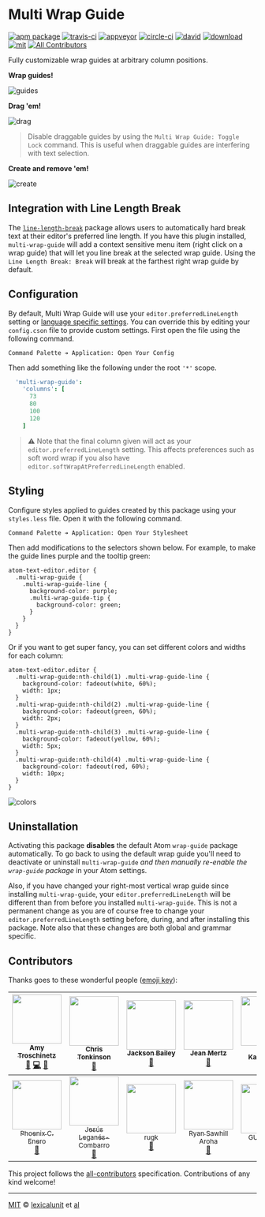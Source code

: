 # Multi Wrap Guide

[![apm package][apm-ver-link]][releases]
[![travis-ci][travis-ci-badge]][travis-ci]
[![appveyor][appveyor-badge]][appveyor]
[![circle-ci][circle-ci-badge]][circle-ci]
[![david][david-badge]][david]
[![download][dl-badge]][apm-pkg-link]
[![mit][mit-badge]][mit]
[![All Contributors][contributors]](#contributors)

Fully customizable wrap guides at arbitrary column positions.

**Wrap guides!**

![guides][img-guides]

**Drag 'em!**

![drag][img-drag]

> Disable draggable guides by using the `Multi Wrap Guide: Toggle Lock` command. This is useful when
> draggable guides are interfering with text selection.

**Create and remove 'em!**

![create][img-create]

## Integration with Line Length Break

The [`line-length-break`][line-length-break] package allows users to automatically hard break text
at their editor's preferred line length. If you have this plugin installed, `multi-wrap-guide` will
add a context sensitive menu item (right click on a wrap guide) that will let you line break at the
selected wrap guide. Using the `Line Length Break: Break` will break at the farthest right wrap
guide by default.

## Configuration

By default, Multi Wrap Guide will use your `editor.preferredLineLength` setting or
[language specific settings][language-specific-settings]. You can override this by editing your
`config.cson` file to provide custom settings. First open the file using the following command.

```
Command Palette ➔ Application: Open Your Config
```

Then add something like the following under the root `'*'` scope.

```coffeescript
  'multi-wrap-guide':
    'columns': [
      73
      80
      100
      120
    ]
```

> :warning: Note that the final column given will act as your `editor.preferredLineLength` setting.
> This affects preferences such as soft word wrap if you also have
> `editor.softWrapAtPreferredLineLength` enabled.

## Styling

Configure styles applied to guides created by this package using your `styles.less` file. Open it
with the following command.

```
Command Palette ➔ Application: Open Your Stylesheet
```

Then add modifications to the selectors shown below. For example, to make the guide lines purple
and the tooltip green:

```less
atom-text-editor.editor {
  .multi-wrap-guide {
    .multi-wrap-guide-line {
      background-color: purple;
      .multi-wrap-guide-tip {
        background-color: green;
      }
    }
  }
}
```

Or if you want to get super fancy, you can set different colors and widths for each column:

```less
atom-text-editor.editor {
  .multi-wrap-guide:nth-child(1) .multi-wrap-guide-line {
    background-color: fadeout(white, 60%);
    width: 1px;
  }
  .multi-wrap-guide:nth-child(2) .multi-wrap-guide-line {
    background-color: fadeout(green, 60%);
    width: 2px;
  }
  .multi-wrap-guide:nth-child(3) .multi-wrap-guide-line {
    background-color: fadeout(yellow, 60%);
    width: 5px;
  }
  .multi-wrap-guide:nth-child(4) .multi-wrap-guide-line {
    background-color: fadeout(red, 60%);
    width: 10px;
  }
}
```

![colors][img-colors]

## Uninstallation

Activating this package **disables** the default Atom
`wrap-guide` package automatically. To go back to using the default wrap guide you'll
need to deactivate or uninstall `multi-wrap-guide` _and then manually re-enable the
`wrap-guide` package_ in your Atom settings.

Also, if you have changed your right-most vertical wrap guide since installing
`multi-wrap-guide`, your `editor.preferredLineLength` will be different than
from before you installed `multi-wrap-guide`. This is not a permanent change as you are
of course free to change your `editor.preferredLineLength` setting before, during, and
after installing this package. Note also that these changes are both global and grammar
specific.

## Contributors

Thanks goes to these wonderful people ([emoji key](https://github.com/kentcdodds/all-contributors#emoji-key)):

<!-- ALL-CONTRIBUTORS-LIST:START - Do not remove or modify this section -->
| [<img src="https://avatars1.githubusercontent.com/u/1903876?v=4" width="100px;"/><br /><sub>Amy Troschinetz</sub>](http://lexicalunit.com)<br />[🐛](https://github.com/lexicalunit/multi-wrap-guide/issues?q=author%3Alexicalunit "Bug reports") [💻](https://github.com/lexicalunit/multi-wrap-guide/commits?author=lexicalunit "Code") [📖](https://github.com/lexicalunit/multi-wrap-guide/commits?author=lexicalunit "Documentation") | [<img src="https://avatars2.githubusercontent.com/u/281467?v=4" width="100px;"/><br /><sub>Chris Tonkinson</sub>](http://chris.tonkinson.com/)<br />[🐛](https://github.com/lexicalunit/multi-wrap-guide/issues?q=author%3Acmtonkinson "Bug reports") | [<img src="https://avatars3.githubusercontent.com/u/7296578?v=4" width="100px;"/><br /><sub>Jackson Bailey</sub>](https://github.com/JacksonBailey)<br />[🐛](https://github.com/lexicalunit/multi-wrap-guide/issues?q=author%3AJacksonBailey "Bug reports") | [<img src="https://avatars1.githubusercontent.com/u/383250?v=4" width="100px;"/><br /><sub>Jean Mertz</sub>](https://github.com/JeanMertz)<br />[🐛](https://github.com/lexicalunit/multi-wrap-guide/issues?q=author%3AJeanMertz "Bug reports") | [<img src="https://avatars2.githubusercontent.com/u/3522333?v=4" width="100px;"/><br /><sub>Sami Kankaristo</sub>](http://indiumgames.fi)<br />[🐛](https://github.com/lexicalunit/multi-wrap-guide/issues?q=author%3Akankaristo "Bug reports") | [<img src="https://avatars2.githubusercontent.com/u/16280491?v=4" width="100px;"/><br /><sub>Pete Hanson</sub>](http://pdxwolfy.org)<br />[🐛](https://github.com/lexicalunit/multi-wrap-guide/issues?q=author%3Apdxwolfy "Bug reports") | [<img src="https://avatars0.githubusercontent.com/u/8146593?v=4" width="100px;"/><br /><sub>Ped</sub>](https://pedzed.com)<br />[🐛](https://github.com/lexicalunit/multi-wrap-guide/issues?q=author%3Apedzed "Bug reports") |
| :---: | :---: | :---: | :---: | :---: | :---: | :---: |
| [<img src="https://avatars1.githubusercontent.com/u/9031092?v=4" width="100px;"/><br /><sub>Phoenix C. Enero</sub>](http://coreleaf.net)<br />[🐛](https://github.com/lexicalunit/multi-wrap-guide/issues?q=author%3Aphoenixenero "Bug reports") | [<img src="https://avatars1.githubusercontent.com/u/532414?v=4" width="100px;"/><br /><sub>Jesús Leganés-Combarro</sub>](http://pirannafs.blogspot.com)<br />[🐛](https://github.com/lexicalunit/multi-wrap-guide/issues?q=author%3Apiranna "Bug reports") | [<img src="https://avatars3.githubusercontent.com/u/11966684?v=4" width="100px;"/><br /><sub>rugk</sub>](https://github.com/rugk)<br />[🐛](https://github.com/lexicalunit/multi-wrap-guide/issues?q=author%3Arugk "Bug reports") | [<img src="https://avatars3.githubusercontent.com/u/1092618?v=4" width="100px;"/><br /><sub>Ryan Sawhill Aroha</sub>](http://people.redhat.com/rsawhill)<br />[🐛](https://github.com/lexicalunit/multi-wrap-guide/issues?q=author%3Aryran "Bug reports") | [<img src="https://avatars2.githubusercontent.com/u/6829403?v=4" width="100px;"/><br /><sub>GU Xiaojun</sub>](https://github.com/X-G)<br />[🐛](https://github.com/lexicalunit/multi-wrap-guide/issues?q=author%3AX-G "Bug reports") | [<img src="https://avatars0.githubusercontent.com/u/320562?v=4" width="100px;"/><br /><sub>Mark Kahn</sub>](https://github.com/zyklus)<br />[🐛](https://github.com/lexicalunit/multi-wrap-guide/issues?q=author%3Azyklus "Bug reports") | [<img src="https://avatars0.githubusercontent.com/u/153219?v=4" width="100px;"/><br /><sub>Adam Malcontenti-Wilson</sub>](http://adammw.it.cx)<br />[🐛](https://github.com/lexicalunit/multi-wrap-guide/issues?q=author%3Aadammw "Bug reports") |
<!-- ALL-CONTRIBUTORS-LIST:END -->

This project follows the [all-contributors](https://github.com/kentcdodds/all-contributors) specification. Contributions of any kind welcome!

---

[MIT][mit] © [lexicalunit][author] et [al][contributors]

[mit]:                          http://opensource.org/licenses/MIT
[author]:                       http://github.com/lexicalunit
[contributors]:                 https://github.com/lexicalunit/multi-wrap-guide/graphs/contributors
[releases]:                     https://github.com/lexicalunit/multi-wrap-guide/releases
[mit-badge]:                    https://img.shields.io/apm/l/multi-wrap-guide.svg
[apm-pkg-link]:                 https://atom.io/packages/multi-wrap-guide
[apm-ver-link]:                 https://img.shields.io/apm/v/multi-wrap-guide.svg
[dl-badge]:                     http://img.shields.io/apm/dm/multi-wrap-guide.svg
[travis-ci-badge]:              https://travis-ci.org/lexicalunit/multi-wrap-guide.svg?branch=master
[travis-ci]:                    https://travis-ci.org/lexicalunit/multi-wrap-guide
[appveyor]:                     https://ci.appveyor.com/project/lexicalunit/multi-wrap-guide?branch=master
[appveyor-badge]:               https://ci.appveyor.com/api/projects/status/10nasryx3of9h2lp/branch/master?svg=true
[circle-ci]:                    https://circleci.com/gh/lexicalunit/multi-wrap-guide/tree/master
[circle-ci-badge]:              https://circleci.com/gh/lexicalunit/multi-wrap-guide/tree/master.svg?style=shield
[david-badge]:                  https://david-dm.org/lexicalunit/multi-wrap-guide.svg
[david]:                        https://david-dm.org/lexicalunit/multi-wrap-guide
[issues]:                       https://github.com/lexicalunit/multi-wrap-guide/issues
[img-colors]:                   https://cloud.githubusercontent.com/assets/1903876/8047181/b1ef283a-0e07-11e5-92b9-5c9afbebf29c.png
[img-create]:                   https://cloud.githubusercontent.com/assets/1903876/8047182/b1f6e340-0e07-11e5-8db5-99add2af6646.gif
[img-drag]:                     https://cloud.githubusercontent.com/assets/1903876/8047183/b1f95c24-0e07-11e5-9c53-d2e1ba4cd273.gif
[img-guides]:                   https://cloud.githubusercontent.com/assets/1903876/8047184/b1fc4a9c-0e07-11e5-943f-ebffd647c2e0.png
[language-specific-settings]:   http://blog.atom.io/2014/10/31/language-scoped-config.html
[line-length-break]:            https://atom.io/packages/line-length-break
[contributors]:                 https://img.shields.io/badge/all_contributors-0-orange.svg?style=shield
